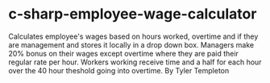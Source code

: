 # c-sharp-employee-wage-calculator
Calculates employee's wages based on hours worked, overtime and if they are management and stores it locally in a drop down box.
Managers make 20% bonus on their wages except overtime where they are paid their regular rate per hour.
Workers working receive time and a half for each hour over the 40 hour theshold going into overtime.
By Tyler Templeton

